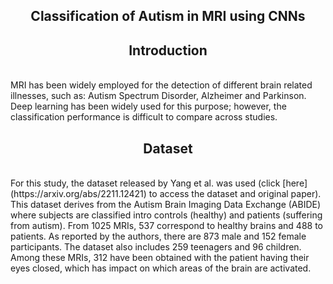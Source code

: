 <h2 align="center">Classification of Autism in MRI using CNNs</h2>

<h2 align="center">Introduction</h2>
<br>
MRI has been widely employed for the detection of different brain related illnesses, such as: Autism Spectrum Disorder, Alzheimer and Parkinson. Deep learning has been widely used for this purpose; however, the classification performance is difficult to compare across studies.
<br>
<h2 align="center">Dataset</h2>
<br>
For this study, the dataset released by Yang et al. was used (click [here](https://arxiv.org/abs/2211.12421) to access the dataset and original paper). This dataset derives from the Autism Brain Imaging Data Exchange (ABIDE) where subjects are classified intro controls (healthy) and patients (suffering from autism). From 1025 MRIs, 537 correspond to healthy brains and 488 to patients. As reported by the authors, there are 873 male and 152 female participants. The dataset also includes 259 teenagers and 96 children. Among these MRIs, 312 have been obtained with the patient having their eyes closed, which has impact on which areas of the brain are activated.
<br>
